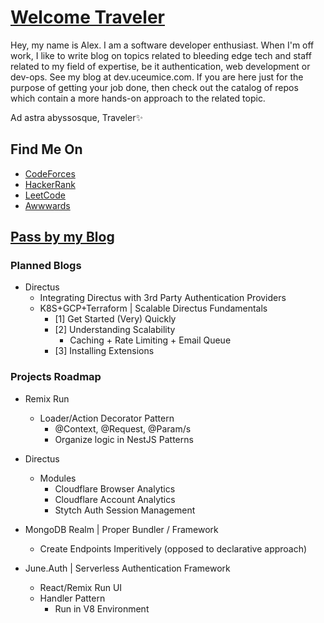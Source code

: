 # [Welcome Traveler](https://www.ueuie.dev/?from=github)

Hey, my name is Alex. I am a software developer enthusiast. When I'm off work, I like to write blog on topics related to bleeding edge tech and staff related to my field of expertise, be it authentication, web development or dev-ops. See my blog at dev.uceumice.com. If you are here just for the purpose of getting your job done, then check out the catalog of repos which contain a more hands-on approach to the related topic.

Ad astra abyssosque, Traveler✨

## Find Me On

- [CodeForces](https://codeforces.com/profile/lepricon)
- [HackerRank](https://www.hackerrank.com/uceumice)
- [LeetCode](https://leetcode.com/uceumice)
- [Awwwards](https://www.awwwards.com/uceumice/)

## [Pass by my Blog](https://blog.ueuie.dev?from=github)

### Planned Blogs

- Directus
  - Integrating Directus with 3rd Party Authentication Providers
  - K8S+GCP+Terraform | Scalable Directus Fundamentals
    - [1] Get Started (Very) Quickly
    - [2] Understanding Scalability
      - Caching + Rate Limiting + Email Queue
    - [3] Installing Extensions

### Projects Roadmap

- Remix Run

  - Loader/Action Decorator Pattern
    - @Context, @Request, @Param/s
    - Organize logic in NestJS Patterns

- Directus

  - Modules
    - Cloudflare Browser Analytics
    - Cloudflare Account Analytics
    - Stytch Auth Session Management

- MongoDB Realm | Proper Bundler / Framework

  - Create Endpoints Imperitively (opposed to declarative approach)

- June.Auth | Serverless Authentication Framework
  - React/Remix Run UI
  - Handler Pattern
    - Run in V8 Environment
